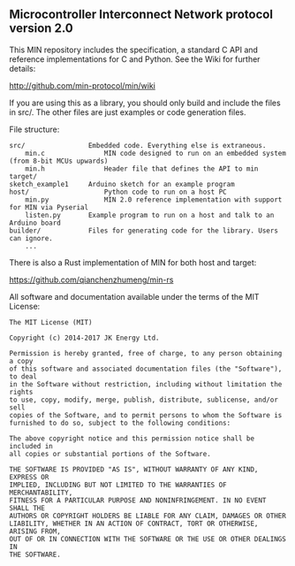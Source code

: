 ## Microcontroller Interconnect Network protocol version 2.0

This MIN repository includes the specification, a standard C API and
reference implementations for C and Python. See the Wiki for further
details:

http://github.com/min-protocol/min/wiki

If you are using this as a library, you should only build and include the files in src/. The other files are just examples or code generation files.

File structure:

    src/	            Embedded code. Everything else is extraneous.
        min.c               MIN code designed to run on an embedded system (from 8-bit MCUs upwards)
        min.h               Header file that defines the API to min
    target/
	sketch_example1     Arduino sketch for an example program
    host/                   Python code to run on a host PC
        min.py              MIN 2.0 reference implementation with support for MIN via Pyserial
	    listen.py       Example program to run on a host and talk to an Arduino board
    builder/ 		    Files for generating code for the library. Users can ignore.
    	...

There is also a Rust implementation of MIN for both host and target:

https://github.com/qianchenzhumeng/min-rs

All software and documentation available under the terms of the MIT License:

	The MIT License (MIT)
	
	Copyright (c) 2014-2017 JK Energy Ltd.
	
	Permission is hereby granted, free of charge, to any person obtaining a copy
	of this software and associated documentation files (the "Software"), to deal
	in the Software without restriction, including without limitation the rights
	to use, copy, modify, merge, publish, distribute, sublicense, and/or sell
	copies of the Software, and to permit persons to whom the Software is
	furnished to do so, subject to the following conditions:
	
	The above copyright notice and this permission notice shall be included in
	all copies or substantial portions of the Software.
	
	THE SOFTWARE IS PROVIDED "AS IS", WITHOUT WARRANTY OF ANY KIND, EXPRESS OR
	IMPLIED, INCLUDING BUT NOT LIMITED TO THE WARRANTIES OF MERCHANTABILITY,
	FITNESS FOR A PARTICULAR PURPOSE AND NONINFRINGEMENT. IN NO EVENT SHALL THE
	AUTHORS OR COPYRIGHT HOLDERS BE LIABLE FOR ANY CLAIM, DAMAGES OR OTHER
	LIABILITY, WHETHER IN AN ACTION OF CONTRACT, TORT OR OTHERWISE, ARISING FROM,
	OUT OF OR IN CONNECTION WITH THE SOFTWARE OR THE USE OR OTHER DEALINGS IN
	THE SOFTWARE.
